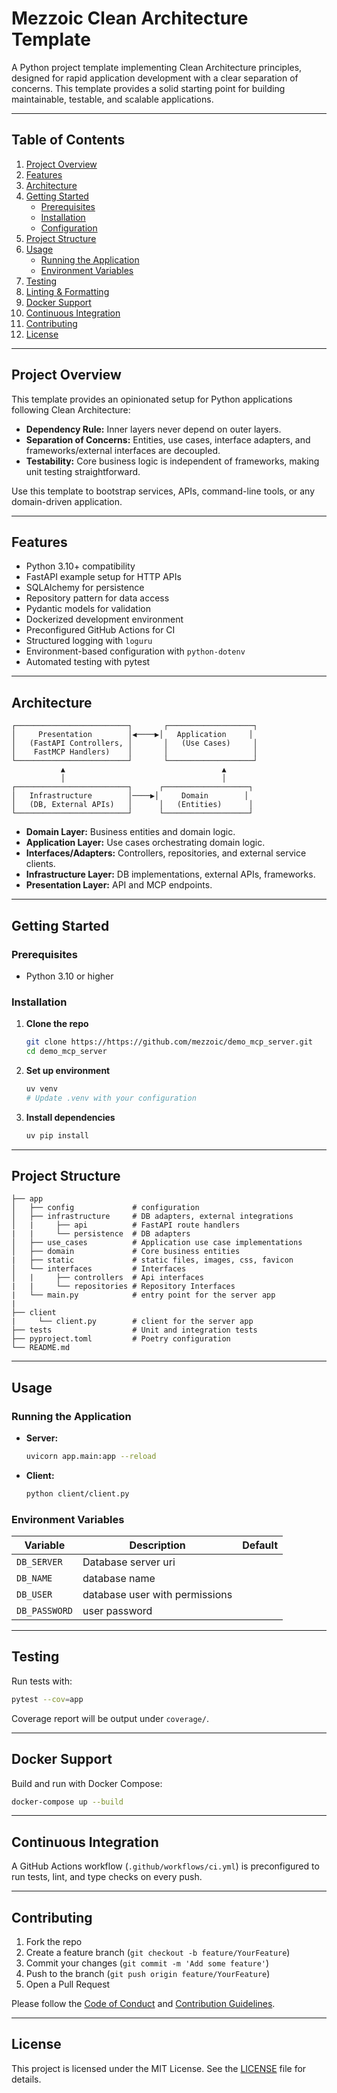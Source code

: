 # Mezzoic Clean Architecture Template

A Python project template implementing Clean Architecture principles, designed for rapid application development with a clear separation of concerns. This template provides a solid starting point for building maintainable, testable, and scalable applications.

---

## Table of Contents

1. [Project Overview](#project-overview)
2. [Features](#features)
3. [Architecture](#architecture)
4. [Getting Started](#getting-started)
   - [Prerequisites](#prerequisites)
   - [Installation](#installation)
   - [Configuration](#configuration)
5. [Project Structure](#project-structure)
6. [Usage](#usage)
   - [Running the Application](#running-the-application)
   - [Environment Variables](#environment-variables)
7. [Testing](#testing)
8. [Linting & Formatting](#linting--formatting)
9. [Docker Support](#docker-support)
10. [Continuous Integration](#continuous-integration)
11. [Contributing](#contributing)
12. [License](#license)

---

## Project Overview

This template provides an opinionated setup for Python applications following Clean Architecture:

- **Dependency Rule:** Inner layers never depend on outer layers.
- **Separation of Concerns:** Entities, use cases, interface adapters, and frameworks/external interfaces are decoupled.
- **Testability:** Core business logic is independent of frameworks, making unit testing straightforward.

Use this template to bootstrap services, APIs, command-line tools, or any domain-driven application.

---

## Features

- Python 3.10+ compatibility
- FastAPI example setup for HTTP APIs
- SQLAlchemy for persistence
- Repository pattern for data access
- Pydantic models for validation
- Dockerized development environment
- Preconfigured GitHub Actions for CI
- Structured logging with `loguru`
- Environment-based configuration with `python-dotenv`
- Automated testing with pytest

---

## Architecture

```
┌─────────────────────────┐       ┌───────────────────┐
│     Presentation        │◀────▶│   Application     │
│   (FastAPI Controllers, │       │   (Use Cases)     │
│    FastMCP Handlers)    │       │                   │
└─────────────────────────┘       └───────────────────┘
           ▲                                   ▲
           │                                   │
┌─────────────────────────┐      ┌───────────────────┐
│   Infrastructure        │────▶│     Domain        │
│   (DB, External APIs)   │      │   (Entities)      │
└─────────────────────────┘      └───────────────────┘
```

- **Domain Layer:** Business entities and domain logic.
- **Application Layer:** Use cases orchestrating domain logic.
- **Interfaces/Adapters:** Controllers, repositories, and external service clients.
- **Infrastructure Layer:** DB implementations, external APIs, frameworks.
- **Presentation Layer:** API and MCP endpoints.
---

## Getting Started

### Prerequisites

- Python 3.10 or higher

### Installation

1. **Clone the repo**

   ```bash
   git clone https://https://github.com/mezzoic/demo_mcp_server.git
   cd demo_mcp_server
   ```

2. **Set up environment**

   ```bash
   uv venv
   # Update .venv with your configuration
   ```

3. **Install dependencies**

   ```bash
   uv pip install      
   ```

---

## Project Structure

```
├── app
│   ├── config             # configuration
│   ├── infrastructure     # DB adapters, external integrations
│   |     ├── api          # FastAPI route handlers
|   |     └── persistence  # DB adapters
│   ├── use_cases          # Application use case implementations
│   ├── domain             # Core business entities
|   ├── static             # static files, images, css, favicon
│   └── interfaces         # Interfaces
│   |     ├── controllers  # Api interfaces
|   |     └── repositories # Repository Interfaces
|   └── main.py            # entry point for the server app
|   
├── client
|     └── client.py        # client for the server app
├── tests                  # Unit and integration tests
├── pyproject.toml         # Poetry configuration
└── README.md
```

---

## Usage

### Running the Application

- **Server:**
  ```bash
  uvicorn app.main:app --reload
  ```

- **Client:**
  ```bash
  python client/client.py

  ```

### Environment Variables

| Variable       | Description                       | Default |
| -------------- | --------------------------------- | ------- |
| `DB_SERVER`    | Database server uri               |         |
| `DB_NAME`      | database name                     |         |  
| `DB_USER`      | database user with permissions    |         |
| `DB_PASSWORD`  | user password                     |         |
---

## Testing

Run tests with:

```bash
pytest --cov=app
```

Coverage report will be output under `coverage/`.

---


## Docker Support

Build and run with Docker Compose:

```bash
docker-compose up --build
```

---

## Continuous Integration

A GitHub Actions workflow (`.github/workflows/ci.yml`) is preconfigured to run tests, lint, and type checks on every push.

---

## Contributing

1. Fork the repo
2. Create a feature branch (`git checkout -b feature/YourFeature`)
3. Commit your changes (`git commit -m 'Add some feature'`)
4. Push to the branch (`git push origin feature/YourFeature`)
5. Open a Pull Request

Please follow the [Code of Conduct](CODE_OF_CONDUCT.md) and [Contribution Guidelines](CONTRIBUTING.md).

---

## License

This project is licensed under the MIT License. See the [LICENSE](LICENSE) file for details.

